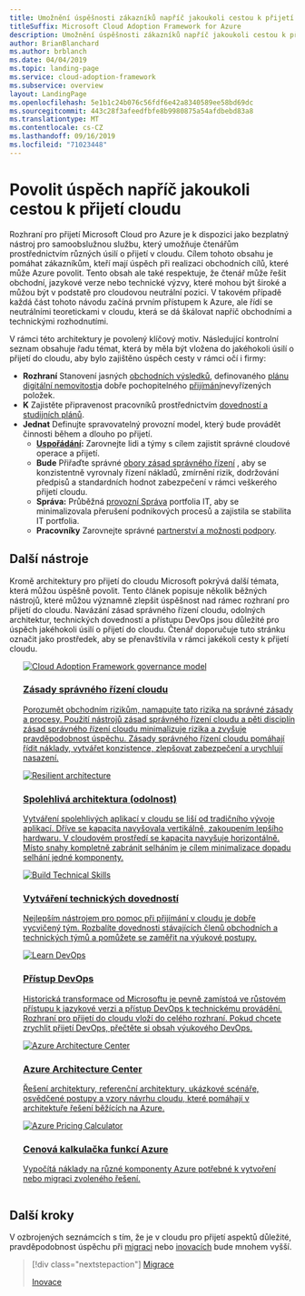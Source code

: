 ```yaml
---
title: Umožnění úspěšnosti zákazníků napříč jakoukoli cestou k přijetí do cloudu
titleSuffix: Microsoft Cloud Adoption Framework for Azure
description: Umožnění úspěšnosti zákazníků napříč jakoukoli cestou k přijetí do cloudu
author: BrianBlanchard
ms.author: brblanch
ms.date: 04/04/2019
ms.topic: landing-page
ms.service: cloud-adoption-framework
ms.subservice: overview
layout: LandingPage
ms.openlocfilehash: 5e1b1c24b076c56fdf6e42a8340589ee58bd69dc
ms.sourcegitcommit: 443c28f3afeedfbfe8b9980875a54afdbebd83a8
ms.translationtype: MT
ms.contentlocale: cs-CZ
ms.lasthandoff: 09/16/2019
ms.locfileid: "71023448"
---
```

# <a name="enable-success-across-any-cloud-adoption-journey"></a>Povolit úspěch napříč jakoukoli cestou k přijetí cloudu

Rozhraní pro přijetí Microsoft Cloud pro Azure je k dispozici jako bezplatný nástroj pro samoobslužnou službu, který umožňuje čtenářům prostřednictvím různých úsilí o přijetí v cloudu. Cílem tohoto obsahu je pomáhat zákazníkům, kteří mají úspěch při realizaci obchodních cílů, které může Azure povolit. Tento obsah ale také respektuje, že čtenář může řešit obchodní, jazykové verze nebo technické výzvy, které mohou být široké a můžou být v podstatě pro cloudovou neutrální pozici. V takovém případě každá část tohoto návodu začíná prvním přístupem k Azure, ale řídí se neutrálními teoretickami v cloudu, která se dá škálovat napříč obchodními a technickými rozhodnutími.

V rámci této architektury je povolený klíčový motiv. Následující kontrolní seznam obsahuje řadu témat, která by měla být vložena do jakéhokoli úsilí o přijetí do cloudu, aby bylo zajištěno úspěch cesty v rámci očí i firmy:

- **Rozhraní** Stanovení jasných [obchodních výsledků](../strategy/business-outcomes/index.md), definovaného [plánu digitální nemovitosti](../digital-estate/index.md)a dobře pochopitelného [přijímání](../migrate/migration-considerations/prerequisites/migration-backlog-review.md)nevyřízených položek.
- **K** Zajistěte připravenost pracovníků prostřednictvím [dovedností a studijních plánů](../ready/technical-skills.md).
- **Jednat** Definujte spravovatelný provozní model, který bude provádět činnosti během a dlouho po přijetí.
  - **[Uspořádání](../organize/index.md):** Zarovnejte lidi a týmy s cílem zajistit správné cloudové operace a přijetí.
  - **Bude** Přiřaďte správné [obory zásad správného řízení](../govern/index.md) , aby se konzistentně vyrovnaly řízení nákladů, zmírnění rizik, dodržování předpisů a standardních hodnot zabezpečení v rámci veškerého přijetí cloudu.
  - **Správa:** Průběžná [provozní Správa](../manage/index.md) portfolia IT, aby se minimalizovala přerušení podnikových procesů a zajistila se stabilita IT portfolia.
  - **Pracovníky** Zarovnejte správné [partnerství a možnosti podpory](../migrate/migration-considerations/assess/partnership-options.md).

## <a name="additional-tools"></a>Další nástroje

Kromě architektury pro přijetí do cloudu Microsoft pokrývá další témata, která můžou úspěšně povolit. Tento článek popisuje několik běžných nástrojů, které můžou významně zlepšit úspěšnost nad rámec rozhraní pro přijetí do cloudu. Navázání zásad správného řízení cloudu, odolných architektur, technických dovedností a přístupu DevOps jsou důležité pro úspěch jakéhokoli úsilí o přijetí do cloudu. Čtenář doporučuje tuto stránku označit jako prostředek, aby se přenavštívila v rámci jakékoli cesty k přijetí cloudu.

<!-- markdownlint-disable MD033 -->

<ul class="panelContent cardsH">
<li style="display: flex; flex-direction: column;">
    <a href="../govern/guides/index.md" style="display: flex; flex-direction: column; flex: 1 0 auto;">
        <div class="cardSize" style="flex: 1 0 auto; display: flex;">
            <div class="cardPadding" style="display: flex;">
                <div class="card">
                    <div class="cardImageOuter">
                        <div class="cardImage bgdAccent1">
                            <img alt="Cloud Adoption Framework governance model" src="../_images/operational-transformation-govern-highres.png" data-linktype="external" />
                        </div>
                    </div>
                    <div class="cardText">
                        <h3>Zásady správného řízení cloudu</h3>
                        <p>Porozumět obchodním rizikům, namapujte tato rizika na správné zásady a procesy. Použití nástrojů zásad správného řízení cloudu a pěti disciplín zásad správného řízení cloudu minimalizuje rizika a zvyšuje pravděpodobnost úspěchu. Zásady správného řízení cloudu pomáhají řídit náklady, vytvářet konzistence, zlepšovat zabezpečení a urychlují nasazení.</p>
                    </div>
                </div>
            </div>
        </div>
    </a>
</li>
<li style="display: flex; flex-direction: column;">
    <a href="https://docs.microsoft.com/azure/architecture/reliability" style="display: flex; flex-direction: column; flex: 1 0 auto;">
        <div class="cardSize" style="flex: 1 0 auto; display: flex;">
            <div class="cardPadding" style="display: flex;">
                <div class="card">
                    <div class="cardImageOuter">
                        <div class="cardImage bgdAccent1">
                            <img alt="Resilient architecture" src="https://docs.microsoft.com/azure/architecture/resiliency/images/redundancy.svg" data-linktype="external" />
                        </div>
                    </div>
                    <div class="cardText">
                        <h3>Spolehlivá architektura (odolnost)</h3>
                        <p>Vytváření spolehlivých aplikací v cloudu se liší od tradičního vývoje aplikací. Dříve se kapacita navyšovala vertikálně, zakoupením lepšího hardwaru. V cloudovém prostředí se kapacita navyšuje horizontálně. Místo snahy kompletně zabránit selháním je cílem minimalizace dopadu selhání jedné komponenty.</p>
                    </div>
                </div>
            </div>
        </div>
    </a>
</li>
<li style="display: flex; flex-direction: column;">
    <a href="../ready/technical-skills.md" style="display: flex; flex-direction: column; flex: 1 0 auto;">
        <div class="cardSize" style="flex: 1 0 auto; display: flex;">
            <div class="cardPadding" style="display: flex;">
                <div class="card">
                    <div class="cardImageOuter">
                        <div class="cardImage bgdAccent1">
                            <img alt="Build Technical Skills" src="https://docs.microsoft.com/media/learn/Product/Learn/learningpath_graphic.svg" data-linktype="external" />
                        </div>
                    </div>
                    <div class="cardText">
                        <h3>Vytváření technických dovedností</h3>
                        <p>Nejlepším nástrojem pro pomoc při přijímání v cloudu je dobře vycvičený tým. Rozbalíte dovednosti stávajících členů obchodních a technických týmů a pomůžete se zaměřit na výukové postupy.</p>
                    </div>
                </div>
            </div>
        </div>
    </a>
</li>
<li style="display: flex; flex-direction: column;">
    <a href="https://docs.microsoft.com/azure/devops/learn/" style="display: flex; flex-direction: column; flex: 1 0 auto;">
        <div class="cardSize" style="flex: 1 0 auto; display: flex;">
            <div class="cardPadding" style="display: flex;">
                <div class="card">
                    <div class="cardImageOuter">
                        <div class="cardImage bgdAccent1">
                            <img alt="Learn DevOps" src="https://docs.microsoft.com/azure/devops/learn/_img/learn-devops.svg" data-linktype="external" />
                        </div>
                    </div>
                    <div class="cardText">
                        <h3>Přístup DevOps</h3>
                        <p>Historická transformace od Microsoftu je pevně zamístoá ve růstovém přístupu k jazykové verzi a přístup DevOps k technickému provádění. Rozhraní pro přijetí do cloudu vloží do celého rozhraní. Pokud chcete zrychlit přijetí DevOps, přečtěte si obsah výukového DevOps.</p>
                    </div>
                </div>
            </div>
        </div>
    </a>
</li>
<li style="display: flex; flex-direction: column;">
    <a href="https://docs.microsoft.com/azure/architecture/" style="display: flex; flex-direction: column; flex: 1 0 auto;">
        <div class="cardSize" style="flex: 1 0 auto; display: flex;">
            <div class="cardPadding" style="display: flex;">
                <div class="card">
                    <div class="cardImageOuter">
                        <div class="cardImage bgdAccent1">
                            <img alt="Azure Architecture Center" src="https://docs.microsoft.com/azure/architecture/example-scenario/data/media/architecture-data-warehouse.png" data-linktype="external" />
                        </div>
                    </div>
                    <div class="cardText">
                        <h3>Azure Architecture Center</h3>
                        <p>Řešení architektury, referenční architektury, ukázkové scénáře, osvědčené postupy a vzory návrhu cloudu, které pomáhají v architektuře řešení běžících na Azure.</p>
                    </div>
                </div>
            </div>
        </div>
    </a>
</li>
<li style="display: flex; flex-direction: column;">
    <a href="https://azure.microsoft.com/pricing/calculator/" style="display: flex; flex-direction: column; flex: 1 0 auto;">
        <div class="cardSize" style="flex: 1 0 auto; display: flex;">
            <div class="cardPadding" style="display: flex;">
                <div class="card">
                    <div class="cardImageOuter">
                        <div class="cardImage bgdAccent1">
                            <img alt="Azure Pricing Calculator" src="../_images/calculator-preview.png" data-linktype="external" />
                        </div>
                    </div>
                    <div class="cardText">
                        <h3>Cenová kalkulačka funkcí Azure</h3>
                        <p>Vypočítá náklady na různé komponenty Azure potřebné k vytvoření nebo migraci zvoleného řešení.</p>
                    </div>
                </div>
            </div>
        </div>
    </a>
</li>
</ul>

<!-- markdownlint-enable MD033 -->

## <a name="next-steps"></a>Další kroky

V ozbrojených seznámcích s tím, že je v cloudu pro přijetí aspektů důležité, pravděpodobnost úspěchu při [migraci](./migrate.md) nebo [inovacích](./innovate.md) bude mnohem vyšší.

> [!div class="nextstepaction"]
> [Migrace](./migrate.md)
>
> [Inovace](./innovate.md)
